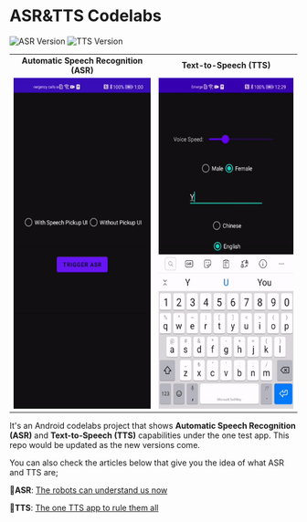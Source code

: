 # ASR&TTS Codelabs

![ASR Version](https://img.shields.io/badge/asrVersion-2.0.2.300-blue) ![TTS Version](https://img.shields.io/badge/ttsVersion-2.0.2.300-yellow)

<table align="center">
  <tr>
    <td style="text-align:center"><b>Automatic Speech Recognition (ASR)</b> </td>
    <td style="text-align:center"><b>Text-to-Speech (TTS)</b></td>
  </tr>
  <tr>
    <td style="text-align:center"><img src="resources/ASR_320.gif" width=270 height=580></td>
    <td style="text-align:center"><img src="resources/TTS_320.gif" width=270 height=580></td>
  </tr>
</table>

It's an Android codelabs project that shows **Automatic Speech Recognition (ASR)** and **Text-to-Speech (TTS)** capabilities under the one test app. This repo would be updated as the new versions come.

You can also check the articles below that give you the idea of what ASR and TTS are;

🤖**ASR**: [The robots can understand us now](https://medium.com/huawei-developers/the-robots-can-understand-us-now-c55a1ad073ac)

🤖**TTS**: [The one TTS app to rule them all](https://medium.com/huawei-developers/the-one-tts-app-to-rule-them-all-c2b75d26262f)